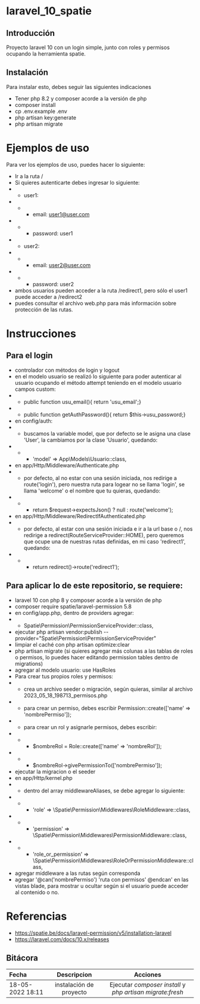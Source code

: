 # laravel_10_spatie 
 
## Introducción
Proyecto laravel 10 con un login simple, junto con roles y permisos ocupando la herramienta spatie.

## Instalación
Para instalar esto, debes seguir las siguientes indicaciones
- Tener php 8.2 y composer acorde a la versión de php
- composer install
- cp .env.example .env
- php artisan key:generate
- php artisan migrate

# Ejemplos de uso
Para ver los ejemplos de uso, puedes hacer lo siguiente:
- Ir a la ruta /
- Si quieres autenticarte debes ingresar lo siguiente:
- - user1:
- - - email: user1@user.com
- - - password: user1
- - user2:
- - - email: user2@user.com
- - - password: user2
- ambos usuarios pueden acceder a la ruta /redirect1, pero sólo el user1 puede acceder a /redirect2
- puedes consultar el archivo web.php para más información sobre protección de las rutas.

# Instrucciones
## Para el login
- controlador con métodos de login y logout
- en el modelo usuario se realizó lo siguiente para poder autenticar al usuario ocupando el método attempt teniendo en el modelo usuario campos custom:
- - public function usu_email(){ return 'usu_email';}
- - public function getAuthPassword(){ return $this->usu_password;}
- en config/auth:
- - buscamos la variable model, que por defecto se le asigna una clase 'User', la cambiamos por la clase 'Usuario', quedando:
- - - 'model' => App\Models\Usuario::class,
- en app/Http/Middleware/Authenticate.php
- - por defecto, al no estar con una sesión iniciada, nos redirige a route('login'), pero nuestra ruta para logear no se llama 'login', se llama 'welcome' o el nombre que tu quieras, quedando:
- - - return $request->expectsJson() ? null : route('welcome');
- en app/Http/Middleware/RedirectIfAuthenticated.php
- - por defecto, al estar con una sesión iniciada e ir a la url base o /, nos redirige a redirect(RouteServiceProvider::HOME), pero queremos que ocupe una de nuestras rutas definidas, en mi caso 'redirect1', quedando:
- - - return redirect()->route('redirect1');

## Para aplicar lo de este repositorio, se requiere:
- laravel 10 con php 8 y composer acorde a la versión de php
- composer require spatie/laravel-permission 5.8
- en config/app.php, dentro de providers agregar:
- - Spatie\Permission\PermissionServiceProvider::class,
- ejecutar php artisan vendor:publish --provider="Spatie\Permission\PermissionServiceProvider"
- limpiar el caché con php artisan optimize:clear
- php artisan migrate (si quieres agregar más colunas a las tablas de roles o permisos, lo puedes hacer editando permission tables dentro de migrations) 
- agregar al modelo usuario: use HasRoles
- Para crear tus propios roles y permisos:
- - crea un archivo seeder o migración, según quieras, similar al archivo 2023_05_18_198713_permisos.php
- - para crear un permiso, debes escribir Permission::create(['name' => 'nombrePermiso']);
- - para crear un rol y asignarle permisos, debes escribir: 
- - - $nombreRol = Role::create(['name' => 'nombreRol']);
- - - $nombreRol->givePermissionTo(['nombrePermiso']);
- ejecutar la migracion o el seeder
- en app/Http/kernel.php
- - dentro del array middlewareAliases, se debe agregar lo siguiente:
- - - 'role' => \Spatie\Permission\Middlewares\RoleMiddleware::class,
- - - 'permission' => \Spatie\Permission\Middlewares\PermissionMiddleware::class,
- - - 'role_or_permission' => \Spatie\Permission\Middlewares\RoleOrPermissionMiddleware::class,
- agregar middleware a las rutas según corresponda
- agregar '@can('nombrePermiso') 'ruta con permisos' @endcan' en las vistas blade, para mostrar u ocultar según si el usuario puede acceder al contenido o no.

# Referencias
- https://spatie.be/docs/laravel-permission/v5/installation-laravel
- https://laravel.com/docs/10.x/releases

## Bitácora

Fecha | Descripcion | Acciones
| :-- | :-: | :-:
18-05-2022 18:11 | instalación de proyecto | Ejecutar _composer install_ y _php artisan migrate:fresh_
